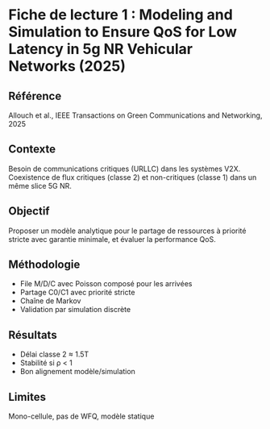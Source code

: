 # Fiche de lecture 1 : Modeling and Simulation to Ensure QoS for Low Latency in 5g NR Vehicular Networks (2025)

## Référence
Allouch et al., IEEE Transactions on Green Communications and Networking, 2025

## Contexte
Besoin de communications critiques (URLLC) dans les systèmes V2X. Coexistence de flux critiques (classe 2) et non-critiques (classe 1) dans un même slice 5G NR.

## Objectif
Proposer un modèle analytique pour le partage de ressources à priorité stricte avec garantie minimale, et évaluer la performance QoS.

## Méthodologie
- File M/D/C avec Poisson composé pour les arrivées
- Partage C0/C1 avec priorité stricte
- Chaîne de Markov
- Validation par simulation discrète

## Résultats
- Délai classe 2 ≈ 1.5T
- Stabilité si ρ < 1
- Bon alignement modèle/simulation

## Limites
Mono-cellule, pas de WFQ, modèle statique
